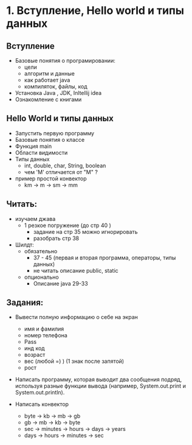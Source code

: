 
# 1. Вступление, Hello world и типы данных

## Вступление

* Базовые понятия о програмировании:
  * цели
  * алгоритм и данные 
  * как работает java 
  * компиляток, файлы, код 
* Установка Java , JDK, Inltellij idea
* Ознакомление с книгами

## Hello World и типы данных

* Запустить первую программу 
* Базовые понятия о классе 
* Функция main 
* Области видимости
* Типы данных 
    * int, double, char, String, boolean
    * чем 'M' отличается от "M" ?
* пример простой конвектор 
  * km -> m -> sm -> mm

## Читать: 
  * изучаем джава 
    * 1 резкое погружение  (до стр 40 )
      * задание на стр 35 можно игнорировать 
      * разобрать стр 38
  * Шилдт: 
    * обязательно 
      * 37 - 45 (первая и вторая программа, операторы, типы данных)
      * не читать описание public, static 
    * опционально 
      * Описание java 29-33
      
## Задания:       
*  Вывести полную информацию о себе на экран
    * имя и фамилия
    * номер телефона
    * Pass
    * инд код 
    * возраст 
    * вес (любой =) ) (1 знак после запятой)
    * рост 

* Написать программу, которая выводит два сообщения подряд, используя разные функции вывода (например, System.out.print и System.out.println).

* Написать конвектор 
  * byte -> kb -> mb -> gb 
  * gb -> mb -> kb -> byte 
  * sec -> minutes -> hours -> days -> years 
  * days -> hours -> minutes -> sec

